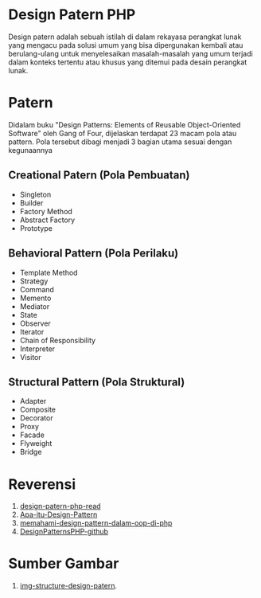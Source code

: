 # Design Patern PHP
Design patern adalah sebuah istilah di dalam rekayasa perangkat lunak yang mengacu pada solusi umum yang bisa dipergunakan kembali atau berulang-ulang untuk menyelesaikan masalah-masalah yang umum terjadi dalam konteks tertentu atau khusus yang ditemui pada desain perangkat lunak.

# Patern
Didalam buku "Design Patterns: Elements of Reusable Object-Oriented Software" oleh Gang of Four, dijelaskan terdapat 23 macam pola atau pattern. Pola tersebut dibagi menjadi 3 bagian utama sesuai dengan kegunaannya
## Creational Patern (Pola Pembuatan)
- Singleton 
- Builder
- Factory Method
- Abstract Factory
- Prototype 
## Behavioral Pattern (Pola Perilaku)
- Template Method
- Strategy
- Command
- Memento
- Mediator
- State
- Observer
- Iterator
- Chain of Responsibility
- Interpreter
- Visitor
## Structural Pattern (Pola Struktural)
- Adapter
- Composite
- Decorator
- Proxy
- Facade
- Flyweight
- Bridge
# Reverensi
1. [design-patern-php-read](https://designpatternsphp.readthedocs.io/en/latest/Creational/AbstractFactory/README.html)
2. [Apa-itu-Design-Pattern](http://maulidangames.com/artikel/Mengenal-Design-Pattern/64.html)
3. [memahami-design-pattern-dalam-oop-di-php](https://undebugable.wordpress.com/2018/12/07/memahami-design-pattern-dalam-oop-di-php/)
4. [DesignPatternsPHP-github](https://github.com/domnikl/DesignPatternsPHP)
# Sumber Gambar
1. [img-structure-design-patern](http://maulidangames.com/assets/filemanager/userfiles/DP.png).

